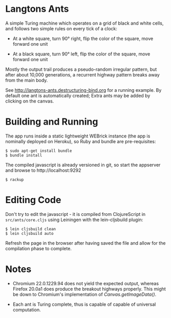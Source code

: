 Langtons Ants
=============
A simple Turing machine which operates on a grid of black and white cells,
and follows two simple rules on every tick of a clock:

* At a white square, turn 90° right, flip the color of the square, 
  move forward one unit

* At a black square, turn 90° left, flip the color of the square, 
  move forward one unit

Mostly the output trail produces a pseudo-random irregular pattern, but
after about 10,000 generations, a recurrent highway pattern breaks away 
from the main body.

See http://langtons-ants.destructuring-bind.org for a running example.
By default one ant is automatically created; Extra ants may be added
by clicking on the canvas.

Building and Running
====================
The app runs inside a static lightweight WEBrick instance (the app is
nominally deployed on Heroku), so Ruby and bundle are pre-requisites:

    $ sudo apt-get install bundle
    $ bundle install

The compiled javascript is already versioned in git, so start the 
appserver and browse to http://localhost:9292

    $ rackup

Editing Code
============
Don't try to edit the javascript - it is compiled from ClojureScript 
in `src/ants/core.cljs` using Leiningen with the lein-cljsbuild plugin:

    $ lein cljsbuild clean
    $ lein cljsbuild auto

Refresh the page in the browser after having saved the file and allow
for the compilation phase to complete.

Notes
=====
* Chromium 22.0.1229.94 does not yield the expected output, whereas
  Firefox 20.0a1 does produce the breakout highways properly. This might 
  be down to Chromium's implementation of _Canvas.getImageData()_.

* Each ant is Turing complete, thus is capable of capable of universal 
  computation.
